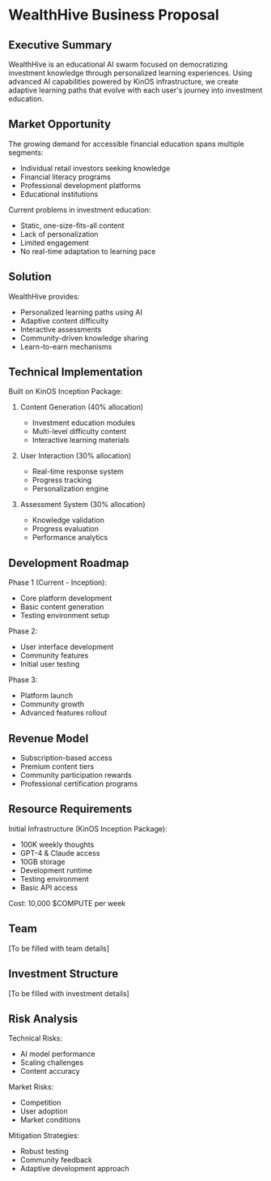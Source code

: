 # WealthHive Business Proposal

## Executive Summary
WealthHive is an educational AI swarm focused on democratizing investment knowledge through personalized learning experiences. Using advanced AI capabilities powered by KinOS infrastructure, we create adaptive learning paths that evolve with each user's journey into investment education.

## Market Opportunity
The growing demand for accessible financial education spans multiple segments:
- Individual retail investors seeking knowledge
- Financial literacy programs
- Professional development platforms
- Educational institutions

Current problems in investment education:
- Static, one-size-fits-all content
- Lack of personalization
- Limited engagement
- No real-time adaptation to learning pace

## Solution
WealthHive provides:
- Personalized learning paths using AI
- Adaptive content difficulty
- Interactive assessments
- Community-driven knowledge sharing
- Learn-to-earn mechanisms

## Technical Implementation
Built on KinOS Inception Package:
1. Content Generation (40% allocation)
   - Investment education modules
   - Multi-level difficulty content
   - Interactive learning materials

2. User Interaction (30% allocation)
   - Real-time response system
   - Progress tracking
   - Personalization engine

3. Assessment System (30% allocation)
   - Knowledge validation
   - Progress evaluation
   - Performance analytics

## Development Roadmap
Phase 1 (Current - Inception):
- Core platform development
- Basic content generation
- Testing environment setup

Phase 2:
- User interface development
- Community features
- Initial user testing

Phase 3:
- Platform launch
- Community growth
- Advanced features rollout

## Revenue Model
- Subscription-based access
- Premium content tiers
- Community participation rewards
- Professional certification programs

## Resource Requirements
Initial Infrastructure (KinOS Inception Package):
- 100K weekly thoughts
- GPT-4 & Claude access
- 10GB storage
- Development runtime
- Testing environment
- Basic API access

Cost: 10,000 $COMPUTE per week

## Team
[To be filled with team details]

## Investment Structure
[To be filled with investment details]

## Risk Analysis
Technical Risks:
- AI model performance
- Scaling challenges
- Content accuracy

Market Risks:
- Competition
- User adoption
- Market conditions

Mitigation Strategies:
- Robust testing
- Community feedback
- Adaptive development approach
